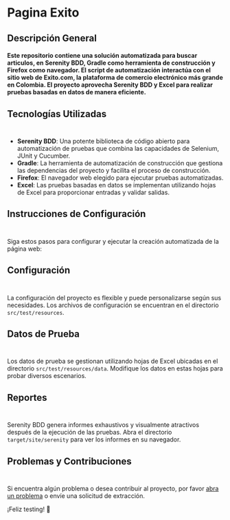  <h1> Pagina Exito </h1>

## Descripción General

<h4> Este repositorio contiene una solución automatizada para buscar articulos, en Serenity BDD, Gradle como herramienta de construcción y Firefox como navegador. El script de automatización interactúa con el sitio web de Exito.com, la plataforma de comercio electrónico más grande en Colombia. El proyecto aprovecha Serenity BDD y Excel para realizar pruebas basadas en datos de manera eficiente. </h4>

## Tecnologías Utilizadas </br></br>

- **Serenity BDD**: Una potente biblioteca de código abierto para automatización de pruebas que combina las capacidades de Selenium, JUnit y Cucumber.
- **Gradle**: La herramienta de automatización de construcción que gestiona las dependencias del proyecto y facilita el proceso de construcción.
- **Firefox**: El navegador web elegido para ejecutar pruebas automatizadas.
- **Excel**: Las pruebas basadas en datos se implementan utilizando hojas de Excel para proporcionar entradas y validar salidas.

## Instrucciones de Configuración </br></br>

Siga estos pasos para configurar y ejecutar la creación automatizada de la página web:


## Configuración</br></br>

La configuración del proyecto es flexible y puede personalizarse según sus necesidades. Los archivos de configuración se encuentran en el directorio `src/test/resources`.


## Datos de Prueba</br></br>

Los datos de prueba se gestionan utilizando hojas de Excel ubicadas en el directorio `src/test/resources/data`. Modifique los datos en estas hojas para probar diversos escenarios.

## Reportes</br></br>

Serenity BDD genera informes exhaustivos y visualmente atractivos después de la ejecución de las pruebas. Abra el directorio `target/site/serenity` para ver los informes en su navegador.


## Problemas y Contribuciones</br></br>

Si encuentra algún problema o desea contribuir al proyecto, por favor [abra un problema](https://github.com/tu-nombre/tu-repo/issues) o envíe una solicitud de extracción.

¡Feliz testing! 🚀
